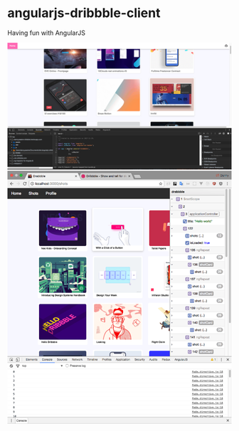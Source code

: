 # angularjs-dribbble-client
Having fun with AngularJS

![](https://github.com/dannyYassine/angularjs-dribbble-client/blob/master/github/home_3.png)
![](https://github.com/dannyYassine/angularjs-dribbble-client/blob/master/github/home.png)
